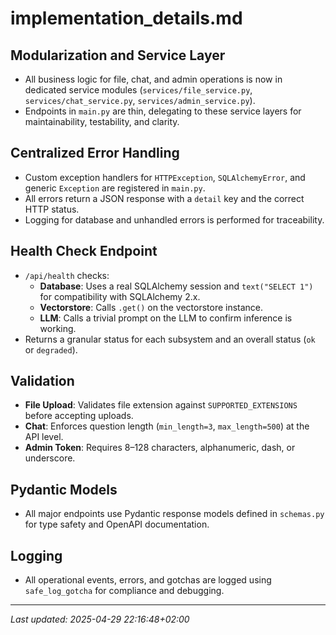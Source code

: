 # implementation_details.md

## Modularization and Service Layer
- All business logic for file, chat, and admin operations is now in dedicated service modules (`services/file_service.py`, `services/chat_service.py`, `services/admin_service.py`).
- Endpoints in `main.py` are thin, delegating to these service layers for maintainability, testability, and clarity.

## Centralized Error Handling
- Custom exception handlers for `HTTPException`, `SQLAlchemyError`, and generic `Exception` are registered in `main.py`.
- All errors return a JSON response with a `detail` key and the correct HTTP status.
- Logging for database and unhandled errors is performed for traceability.

## Health Check Endpoint
- `/api/health` checks:
  - **Database**: Uses a real SQLAlchemy session and `text("SELECT 1")` for compatibility with SQLAlchemy 2.x.
  - **Vectorstore**: Calls `.get()` on the vectorstore instance.
  - **LLM**: Calls a trivial prompt on the LLM to confirm inference is working.
- Returns a granular status for each subsystem and an overall status (`ok` or `degraded`).

## Validation
- **File Upload**: Validates file extension against `SUPPORTED_EXTENSIONS` before accepting uploads.
- **Chat**: Enforces question length (`min_length=3`, `max_length=500`) at the API level.
- **Admin Token**: Requires 8–128 characters, alphanumeric, dash, or underscore.

## Pydantic Models
- All major endpoints use Pydantic response models defined in `schemas.py` for type safety and OpenAPI documentation.

## Logging
- All operational events, errors, and gotchas are logged using `safe_log_gotcha` for compliance and debugging.

---

_Last updated: 2025-04-29 22:16:48+02:00_
